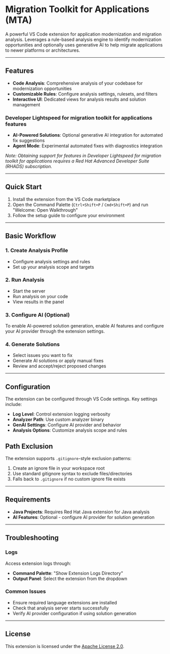 # Migration Toolkit for Applications (MTA)

A powerful VS Code extension for application modernization and migration analysis. Leverages a rule-based analysis engine to identify modernization opportunities and optionally uses generative AI to help migrate applications to newer platforms or architectures.

---

## Features

- **Code Analysis**: Comprehensive analysis of your codebase for modernization opportunities
- **Customizable Rules**: Configure analysis settings, rulesets, and filters
- **Interactive UI**: Dedicated views for analysis results and solution management

### Developer Lightspeed for migration toolkit for applications features

- **AI-Powered Solutions**: Optional generative AI integration for automated fix suggestions
- **Agent Mode**: Experimental automated fixes with diagnostics integration

*Note:  Obtaining support for features in Developer Lightspeed for migration toolkit for applications requires a Red Hat Advanced Developer Suite (RHADS) subscription.*

---

## Quick Start

1. Install the extension from the VS Code marketplace
2. Open the Command Palette (`Ctrl+Shift+P` / `Cmd+Shift+P`) and run "Welcome: Open Walkthrough"
3. Follow the setup guide to configure your environment

---

## Basic Workflow

### 1. Create Analysis Profile

- Configure analysis settings and rules
- Set up your analysis scope and targets

### 2. Run Analysis

- Start the server
- Run analysis on your code
- View results in the panel

### 3. Configure AI (Optional)

To enable AI-powered solution generation, enable AI features and configure your AI provider through the extension settings.

### 4. Generate Solutions

- Select issues you want to fix
- Generate AI solutions or apply manual fixes
- Review and accept/reject proposed changes

---

## Configuration

The extension can be configured through VS Code settings. Key settings include:

- **Log Level**: Control extension logging verbosity
- **Analyzer Path**: Use custom analyzer binary
- **GenAI Settings**: Configure AI provider and behavior
- **Analysis Options**: Customize analysis scope and rules

## Path Exclusion

The extension supports `.gitignore`-style exclusion patterns:

1. Create an ignore file in your workspace root
2. Use standard gitignore syntax to exclude files/directories
3. Falls back to `.gitignore` if no custom ignore file exists

---

## Requirements

- **Java Projects**: Requires Red Hat Java extension for Java analysis
- **AI Features**: Optional - configure AI provider for solution generation

---

## Troubleshooting

### Logs

Access extension logs through:

- **Command Palette**: "Show Extension Logs Directory"
- **Output Panel**: Select the extension from the dropdown

### Common Issues

- Ensure required language extensions are installed
- Check that analysis server starts successfully
- Verify AI provider configuration if using solution generation

---

## License

This extension is licensed under the [Apache License 2.0](LICENSE).
